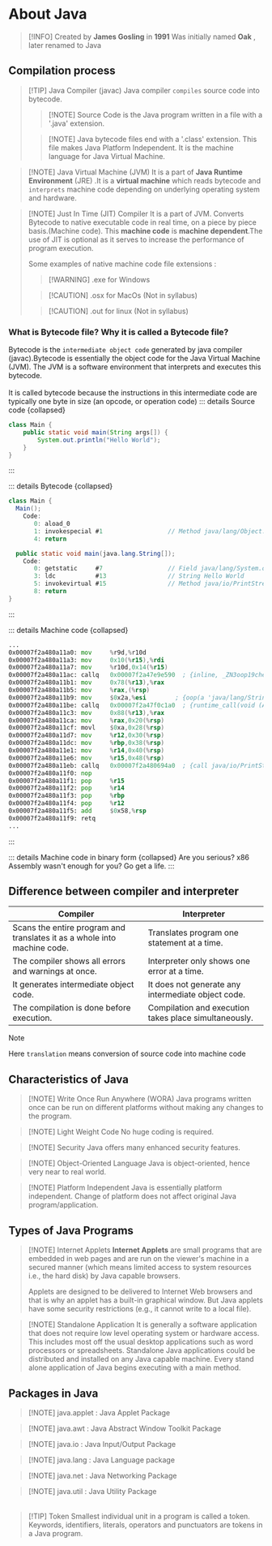 # About Java
>[!INFO]
> Created by **James Gosling** in **1991**
> Was initially named **Oak** , later renamed to Java

## Compilation process
>[!TIP] Java Compiler (javac)
> Java compiler `compiles` source code into bytecode.
>>[!NOTE] Source Code is the Java program written in a file with a '.java' extension.
>
>>[!NOTE] Java bytecode files end with a '.class' extension. This file makes Java Platform Independent. It is the machine language for Java Virtual Machine.
>

>[!NOTE] Java Virtual Machine (JVM)
> It is a part of **Java Runtime Environment** (JRE) .It is a **virtual machine** which reads bytecode and `interprets` machine code depending on underlying operating system and hardware.

>[!NOTE] Just In Time (JIT) Compiler
> It is a part of JVM. Converts Bytecode to native executable code in real time, on a piece by piece basis.(Machine code). This **machine code** is **machine dependent**.The use of JIT is optional as it serves to increase the performance of program execution.
>
> Some examples of native machine code file extensions :
>>[!WARNING] .exe for Windows
>
>>[!CAUTION] .osx for MacOs (Not in syllabus)
>
>>[!CAUTION] .out for linux (Not in syllabus)

### What is Bytecode file? Why it is called a Bytecode file?

Bytecode is the `intermediate object code` generated by java compiler (javac).Bytecode is essentially the object code for the Java Virtual Machine (JVM). The JVM is a software environment that interprets and executes this bytecode.\
\
It is called bytecode because the instructions in this intermediate code are typically one byte in size (an opcode, or operation code)
::: details Source code {collapsed}
```java
class Main {
    public static void main(String args[]) {
        System.out.println("Hello World");
    }
}
```
:::

::: details Bytecode {collapsed}
```java
class Main {
  Main();
    Code:
       0: aload_0
       1: invokespecial #1                  // Method java/lang/Object."<init>":()V
       4: return

  public static void main(java.lang.String[]);
    Code:
       0: getstatic     #7                  // Field java/lang/System.out:Ljava/io/PrintStream;
       3: ldc           #13                 // String Hello World
       5: invokevirtual #15                 // Method java/io/PrintStream.println:(Ljava/lang/String;)V
       8: return
}
```
:::

::: details Machine code {collapsed}
```asm
...
0x00007f2a480a11a0: mov     %r9d,%r10d
0x00007f2a480a11a3: mov     0x10(%r15),%rdi
0x00007f2a480a11a7: mov     %r10d,0x14(%r15)
0x00007f2a480a11ac: callq   0x00007f2a47e9e590  ; {inline, _ZN3oop19check_and_handle_async_exceptionsEv}
0x00007f2a480a11b1: mov     0x78(%r13),%rax
0x00007f2a480a11b5: mov     %rax,(%rsp)
0x00007f2a480a11b9: mov     $0x2a,%esi        ; {oop(a 'java/lang/String')}
0x00007f2a480a11be: callq   0x00007f2a47f0c1a0  ; {runtime_call(void (AbstractThread::*)(oop))}
0x00007f2a480a11c3: mov     0x88(%r13),%rax
0x00007f2a480a11ca: mov     %rax,0x20(%rsp)
0x00007f2a480a11cf: movl    $0xa,0x28(%rsp)
0x00007f2a480a11d7: mov     %r12,0x30(%rsp)
0x00007f2a480a11dc: mov     %rbp,0x38(%rsp)
0x00007f2a480a11e1: mov     %r14,0x40(%rsp)
0x00007f2a480a11e6: mov     %r15,0x48(%rsp)
0x00007f2a480a11eb: callq   0x00007f2a480694a0  ; {call java/io/PrintStream.println(String) }
0x00007f2a480a11f0: nop
0x00007f2a480a11f1: pop     %r15
0x00007f2a480a11f2: pop     %r14
0x00007f2a480a11f3: pop     %rbp
0x00007f2a480a11f4: pop     %r12
0x00007f2a480a11f5: add     $0x58,%rsp
0x00007f2a480a11f9: retq
...
```
:::

::: details Machine code in binary form {collapsed}
Are you serious? x86 Assembly wasn't enough for you? Go get a life.
:::


## Difference between compiler and interpreter
<table>
   <thead>
      <tr>
         <th>Compiler</th>
         <th>Interpreter</th>
      </tr>
   </thead>
   <tbody>
    <tr>
        <td>Scans the entire program and translates it as a whole into machine code.</td>
        <td>Translates program one statement at a time.</td>
    </tr>
    <tr>
        <td>The compiler shows all errors and warnings at once.</td>
        <td>Interpreter only shows one error at a time.</td>
    </tr>
    <tr>
        <td>It generates intermediate object code.</td>
        <td>It does not generate any intermediate object code.</td>
    </tr>
    <tr>
        <td>The compilation is done before execution.</td>
        <td>Compilation and execution takes place simultaneously.</td>
    </tr>
   </tbody>
</table>

>[!NOTE]
> Here `translation` means conversion of source code into machine code


## Characteristics of Java
>[!NOTE] Write Once Run Anywhere (WORA)
> Java programs written once can be run on different platforms without making any changes to the program.

>[!NOTE] Light Weight Code
>No huge coding is required.

>[!NOTE] Security
>Java offers many enhanced security features.

>[!NOTE] Object-Oriented Language
>Java is object-oriented, hence very near to real world.

>[!NOTE] Platform Independent
>Java is essentially platform independent. Change of platform does not affect original Java program/application.

## Types of Java Programs
>[!NOTE] Internet Applets
>**Internet Applets** are small programs that are embedded in web pages and are run on the viewer's machine in a secured manner (which means limited access to system resources i.e., the hard disk) by Java capable browsers.
>
>Applets are designed to be delivered to Internet Web browsers and that is why an applet has a built-in graphical window. But Java applets have some security restrictions (e.g., it cannot write to a local file).

>[!NOTE] Standalone Application 
>It is generally a software application that does not require low level operating system or hardware access. This includes most off the usual desktop applications such as word processors or spreadsheets. Standalone Java applications could be distributed and installed on any Java capable machine. Every stand alone application of Java begins executing with a main method.

## Packages in Java
>[!NOTE] java.applet : Java Applet Package

>[!NOTE] java.awt : Java Abstract Window Toolkit Package 

>[!NOTE] java.io : Java Input/Output Package

> [!NOTE] java.lang : Java Language package

>[!NOTE] java.net : Java Networking Package

>[!NOTE] java.util : Java Utility Package

<br style="line-height:4px">

>[!TIP] Token
>Smallest individual unit in a program is called a token. Keywords, identifiers, literals, operators and punctuators are tokens in a Java program. 

